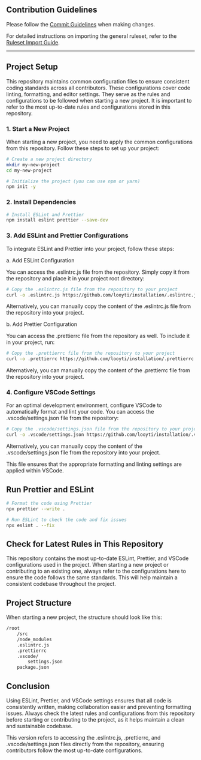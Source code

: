 ## Contribution Guidelines

Please follow the [Commit Guidelines](./commit-guidelines.md) when making changes.

For detailed instructions on importing the general ruleset, refer to the [Ruleset Import Guide](./path-to-your-ruleset-import-guide.md).

---

## Project Setup

This repository maintains common configuration files to ensure consistent coding standards across all contributors. These configurations cover code linting, formatting, and editor settings. They serve as the rules and configurations to be followed when starting a new project. It is important to refer to the most up-to-date rules and configurations stored in this repository.


### 1. Start a New Project

When starting a new project, you need to apply the common configurations from this repository. Follow these steps to set up your project:

```bash
# Create a new project directory
mkdir my-new-project
cd my-new-project

# Initialize the project (you can use npm or yarn)
npm init -y
```

### 2. Install Dependencies

```bash
# Install ESLint and Prettier
npm install eslint prettier --save-dev
```

### 3. Add ESLint and Prettier Configurations

To integrate ESLint and Prettier into your project, follow these steps:

a. Add ESLint Configuration

You can access the .eslintrc.js file from the repository. Simply copy it from the repository and place it in your project root directory:

```bash
# Copy the .eslintrc.js file from the repository to your project
curl -o .eslintrc.js https://github.com/looyti/installation/.eslintrc.js
```

Alternatively, you can manually copy the content of the .eslintrc.js file from the repository into your project.

b. Add Prettier Configuration

You can access the .prettierrc file from the repository as well. To include it in your project, run:

```bash
# Copy the .prettierrc file from the repository to your project
curl -o .prettierrc https://github.com/looyti/installation/.prettierrc
```

Alternatively, you can manually copy the content of the .prettierrc file from the repository into your project.


### 4. Configure VSCode Settings

For an optimal development environment, configure VSCode to automatically format and lint your code. You can access the .vscode/settings.json file from the repository:

```bash
# Copy the .vscode/settings.json file from the repository to your project
curl -o .vscode/settings.json https://github.com/looyti/installation/.vscode/settings.json
```

Alternatively, you can manually copy the content of the .vscode/settings.json file from the repository into your project.

This file ensures that the appropriate formatting and linting settings are applied within VSCode.



## Run Prettier and ESLint

```bash
# Format the code using Prettier
npx prettier --write .

# Run ESLint to check the code and fix issues
npx eslint . --fix
```

## Check for Latest Rules in This Repository

This repository contains the most up-to-date ESLint, Prettier, and VSCode configurations used in the project. When starting a new project or contributing to an existing one, always refer to the configurations here to ensure the code follows the same standards. This will help maintain a consistent codebase throughout the project.

## Project Structure

When starting a new project, the structure should look like this:

```bash
/root
    /src
    /node_modules
    .eslintrc.js
    .prettierrc
    .vscode/
        settings.json
    package.json
```

## Conclusion

Using ESLint, Prettier, and VSCode settings ensures that all code is consistently written, making collaboration easier and preventing formatting issues. Always check the latest rules and configurations from this repository before starting or contributing to the project, as it helps maintain a clean and sustainable codebase.

This version refers to accessing the .eslintrc.js, .prettierrc, and .vscode/settings.json files directly from the repository, ensuring contributors follow the most up-to-date configurations.
